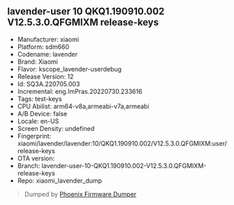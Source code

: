 ## lavender-user 10 QKQ1.190910.002 V12.5.3.0.QFGMIXM release-keys
- Manufacturer: xiaomi
- Platform: sdm660
- Codename: lavender
- Brand: Xiaomi
- Flavor: kscope_lavender-userdebug
- Release Version: 12
- Id: SQ3A.220705.003
- Incremental: eng.ImPras.20220730.233616
- Tags: test-keys
- CPU Abilist: arm64-v8a,armeabi-v7a,armeabi
- A/B Device: false
- Locale: en-US
- Screen Density: undefined
- Fingerprint: xiaomi/lavender/lavender:10/QKQ1.190910.002/V12.5.3.0.QFGMIXM:user/release-keys
- OTA version: 
- Branch: lavender-user-10-QKQ1.190910.002-V12.5.3.0.QFGMIXM-release-keys
- Repo: xiaomi_lavender_dump


>Dumped by [Phoenix Firmware Dumper](https://github.com/DroidDumps/phoenix_firmware_dumper)
